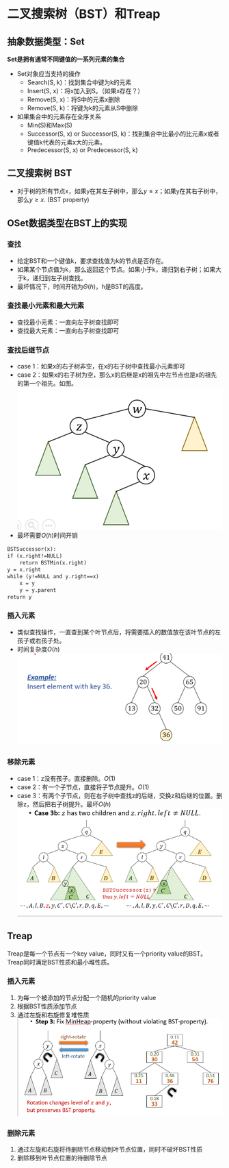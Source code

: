# 二叉搜索树（BST）和Treap

## 抽象数据类型：Set
**Set是拥有通常不同键值的一系列元素的集合**
+ Set对象应当支持的操作
  + Search(S, k)：找到集合中键为k的元素
  + Insert(S, x)：将x加入到S。（如果x存在？）
  + Remove(S, x)：将S中的元素x删除
  + Remove(S, k)：将键为k的元素从S中删除
+ 如果集合中的元素存在全序关系
  + Min(S)和Max(S)
  + Successor(S, x) or Successor(S, k)：找到集合中比最小的比元素x或者键值k代表的元素x大的元素。
  + Predecessor(S, x) or Predecessor(S, k)


## 二叉搜索树 BST
+ 对于树的所有节点x，如果y在其左子树中，那么$y\leq x$；如果y在其右子树中，那么$y\geq x$. (BST property)

## OSet数据类型在BST上的实现
### 查找
+ 给定BST和一个键值k，要求查找值为k的节点是否存在。
+ 如果某个节点值为k，那么返回这个节点。如果小于k，递归到右子树；如果大于k，递归到左子树查找。
+ 最坏情况下，时间开销为$\Theta (h)$，h是BST的高度。

### 查找最小元素和最大元素
+ 查找最小元素：一直向左子树查找即可
+ 查找最大元素：一直向右子树查找即可

### 查找后继节点
+ case 1：如果x的右子树非空，在x的右子树中查找最小元素即可
+ case 2：如果x的右子树为空，那么x的后继是x的祖先中左节点也是x的祖先的第一个祖先。如图。![](img/2019-10-15-11-54-47.png)
+ 最坏需要$O(h)$时间开销
```
BSTSuccessor(x):
if (x.right!=NULL)
    return BSTMin(x.right)
y = x.right
while (y!=NULL and y.right==x)
    x = y
    y = y.parent
return y
```

### 插入元素
+ 类似查找操作，一直查到某个叶节点后，将需要插入的数值放在该叶节点的左孩子或右孩子处。
+ 时间复杂度$O(h)$
![](img/2019-10-15-15-09-33.png)

### 移除元素
+ case 1：z没有孩子。直接删除。$O(1)$
+ case 2：有一个子节点，直接将子节点提升。$O(1)$
+ case 3：有两个子节点，则在右子树中查找z的后继，交换z和后继的位置。删除z，然后把右子树提升。最坏$O(h)$
  ![](img/2019-10-15-16-07-17.png)

## Treap
Treap是每一个节点有一个key value，同时又有一个priority value的BST。Treap同时满足BST性质和最小堆性质。

### 插入元素
1. 为每一个被添加的节点分配一个随机的priority value
2. 根据BST性质添加节点
3. 通过左旋和右旋修复堆性质
![](img/2019-10-15-16-24-48.png)

### 删除元素
1. 通过左旋和右旋将待删除节点移动到叶节点位置，同时不破坏BST性质
2. 删除移到叶节点位置的待删除节点